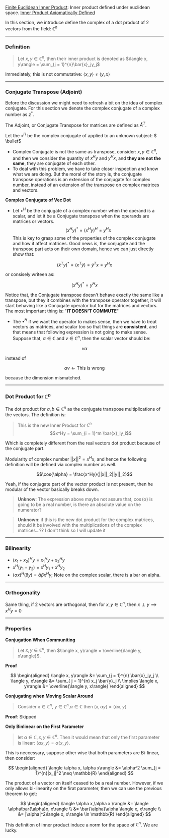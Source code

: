 [Finite Euclidean Inner Product](../../AMATH%20516%20Numerical%20Optimizations/Background/Finite%20Euclidean%20Inner%20Product.md): Inner product defined under euclidean space. 
[Inner Product Axiomatically Defined](../../MATH%20601%20Functional%20Analysis/Functional%20Spaces/Inner%20Product%20Axiomatically%20Defined.md)

In this section, we introduce define the complex of a dot product of 2 vectors from the field: $\mathbb{C}^n$

---
### **Definition**

> Let $x, y\in\mathbb{C}^n$, then their inner product is denoted as $\langle x, y\rangle = \sum_{j = 1}^{n}\bar{x}_jy_j$

Immediately, this is not commutative: $\langle x, y\rangle \neq \langle y, x\rangle$

---
### **Conjugate Transpose (Adjoint)**
Before the discussion we might need to refresh a bit on the idea of complex conjugate. For this section we denote the complex conjugate of a complex number as $z^*$. 

The Adjoint, or Conjugate Transpose for matrices are defined as $\bar{A}^T$.

Let the $\bullet^H$ be the complex conjugate of applied to an unknown subject: $
\bullet$

* Complex Conjugate is not the same as transpose, consider: $x,y \in \mathbb{C}^n$, and then we consider the quantity of $x^H y$ and $y^H x$, and **they are not the same**, they are conjugate of each other. 
* To deal with this problem, we have to take closer inspection and know what we are doing. But the moral of the story is, the conjugate transpose operations is an extension of the conjugate for complex number, instead of an extension of the transpose on complex matrices and vectors. 


**Complex Conjugate of Vec Dot**

* Let $\bullet^H$  be the conjugate of a complex number when the operand is a scalar, and let it be a Conjugate transpose when the operands are matrices or vectors. 
$$(x^Hy)^* =(x^Hy)^H= y^Hx$$
This is key to grasp some of the properties of the complex conjugate and how it affect matrices. Good news is, the conjugate and the transpose part acts on their own domain, hence we can just directly show that: 

$$
(\bar{x}^Ty)^* = (x^T\bar{y}) = \bar{y}^Tx = y^Hx 
\tag{2}
$$ 


or consisely writeen as: 

$$(x^Hy)^*= y^Hx$$

Notice that, the Conjugate transpose doesn't behave exactly the same like a transpose, but they it combines with the transpose operator together, it will start behaving like a Conjugate operator but for the matrices and vectors. 
The most important thing is: "**IT DOESN'T COMMUTE**" 


* The $\bullet^H$ if we want the operator to makes sense, then we have to treat vectors as matrices, and scalar too so that things are **consistent**, and that means that following expression is not going to make sense. Suppose that, $\alpha \in \mathbb{C}$ and $v \in \mathbb{C}^n$, then the scalar vector should be: 

$$v\alpha$$ 

instead of 

$$\alpha v \leftarrow \text{This is wrong}$$ 

because the dimension mismatched. 

---

### **Dot Product for $\mathbb{C}^n$**

The dot product for $a, b\in \mathbb{C}^n$ as the conjugate transpose multiplications of the vectors. The definition is: 
> This is the new Inner Product for $\mathbb{C}^n$
> $$x^Hy = \sum_{i = 1}^m \bar{x}_iy_i$$

Which is completely different from the real vectors dot product because of the conjugate part. 

Modularity of complex number $||x||^2 = x^Hx$, and hence the following definition will be defined via complex number as well. 

$$\cos{\alpha} = \frac{x^Hy}{||x||_2||y||_2}$$

Yeah, if the conjugate part of the vector product is not present, then he modular of the vector basically breaks down. 

> **Unknow**: The expression above maybe not assure that, $\cos(\alpha)$ is going to be a real number, is there an absolute value on the numerator? 

> **Unknown**: if this is the new dot product for the complex matrices, should it be involved with the multiplications of the complex matrices...?? 
> I don't think so I will update it


---
### **Bilinearity**
* $(x_1 + x_2)^Hy = x_1^Hy + x_2^Hy$
* $x^H(y_1 + y_2) = x^Hy_1 + x^Hy_2$
* $(\alpha x)^H(\beta y) = \bar{\alpha}\beta x^Hy$; Note on the complex scalar, there is a bar on alpha. 

---
### **Orthogonality**

Same thing, if 2 vectors are orthogonal, then for $x, y \in \mathbb{C}^n$, then $x\perp y \implies x^Hy = 0$


---
### **Properties**

**Conjugation When Communiting**

> Let $x, y \in \mathbb{C}^n$, then $\langle x, y\rangle = \overline{\langle y, x\rangle}$. 

**Proof**

$$
\begin{aligned}
    \langle x, y\rangle &= \sum_{j = 1}^{n} \bar{x}_jy_j
    \\
    \langle y, x\rangle &= \sum_{ j = 1}^{n} x_j \bar{y}_j
    \\
    \implies 
    \langle x, y\rangle &= \overline{\langle y, x\rangle}
\end{aligned}
$$

**Conjugating when Moving Scalar Around**

> Consider $x\in \mathbb{C}^n$, $y\in \mathbb{C}^n$,$\alpha \in \mathbb{C}$ then $\langle x, \alpha y\rangle = \langle \bar{\alpha}x, y\rangle$

**Proof**: Skipped

**Only Binlinear on the First Parameter**

> let $\alpha \in \mathbb{C}, x, y\in \mathbb{C}^n$. Then it would mean that only the first parameter is linear: $\langle \alpha x, y\rangle = \alpha\langle x, y \rangle$. 

This is neccessary, suppose other wise that both parameters are Bi-linear, then consider: 

$$
\begin{aligned}
    \langle \alpha x, \alpha x\rangle &= 
    \alpha^2 \sum_{j = 1}^{n}|x_j|^2 \neq \mathbb{R}
\end{aligned}
$$

The product of a vector on itself ceased to be a real number. However, if we only allows bi-linearity on the firat parameter, then we can use the previous theorem to get: 

$$
\begin{aligned}
    \langle \alpha x,\alpha x \rangle &= \langle \alpha\bar{\alpha}x, x\rangle 
    \\
    &= 
    \bar{\alpha}\alpha \langle x, x\rangle
    \\
    &= 
    |\alpha|^2\langle x, x\rangle \in \mathbb{R}
\end{aligned}
$$

This definition of inner product induce a norm for the space of $\mathbb{C}^n$. We are lucky. 
